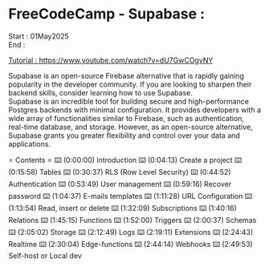 # FreeCodeCamp - Supabase :

Start : 01May2025 </br>
End : </br>

[Tutorial : ](https://www.freecodecamp.org/news/learn-supabase-open-source-firebase-alternative/) https://www.youtube.com/watch?v=dU7GwCOgvNY

Supabase is an open-source Firebase alternative that is rapidly gaining popularity in the developer community. If you are looking to sharpen their backend skills, consider learning how to use Supabase. </br>
Supabase is an incredible tool for building secure and high-performance Postgres backends with minimal configuration. It provides developers with a wide array of functionalities similar to Firebase, such as authentication, real-time database, and storage. However, as an open-source alternative, Supabase grants you greater flexibility and control over your data and applications.

⭐️ Contents ⭐️
⌨️ (0:00:00) Introduction
⌨️ (0:04:13) Create a project
⌨️ (0:15:58) Tables
⌨️ (0:30:37) RLS (Row Level Security)
⌨️ (0:44:52) Authentication
⌨️ (0:53:49) User management
⌨️ (0:59:16) Recover password
⌨️ (1:04:37) E-mails templates
⌨️ (1:11:28) URL Configuration
⌨️ (1:13:54) Read, insert or delete
⌨️ (1:32:09) Subscriptions
⌨️ (1:40:16) Relations
⌨️ (1:45:15) Functions
⌨️ (1:52:00) Triggers
⌨️ (2:00:37) Schemas
⌨️ (2:05:02) Storage
⌨️ (2:12:49) Logs
⌨️ (2:19:11) Extensions
⌨️ (2:24:43) Realtime
⌨️ (2:30:04) Edge-functions
⌨️ (2:44:14) Webhooks
⌨️ (2:49:53) Self-host or Local dev
